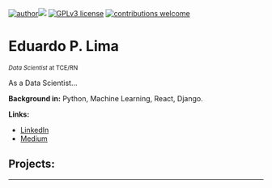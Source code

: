 [![author](https://img.shields.io/badge/author-eduardoplima-red.svg)](https://www.linkedin.com/in/eduardo-p-lima/)[![](https://img.shields.io/badge/python-3.7+-blue.svg)](https://www.python.org/downloads/release/python-365/) [![GPLv3 license](https://img.shields.io/badge/License-GPLv3-blue.svg)](http://perso.crans.org/besson/LICENSE.html) [![contributions welcome](https://img.shields.io/badge/contributions-welcome-brightgreen.svg?style=flat)](https://github.com/carlosfab/data_science/issues)

# Eduardo P. Lima
<sub>*Data Scientist* at TCE/RN</sub>

As a Data Scientist...

**Background in:** Python, Machine Learning, React, Django.

**Links:**
* [LinkedIn](www.linkedin.com/in/eduardo-p-lima)
* [Medium](https://www.medium.com/@eduardoplima)


## Projects:

---




